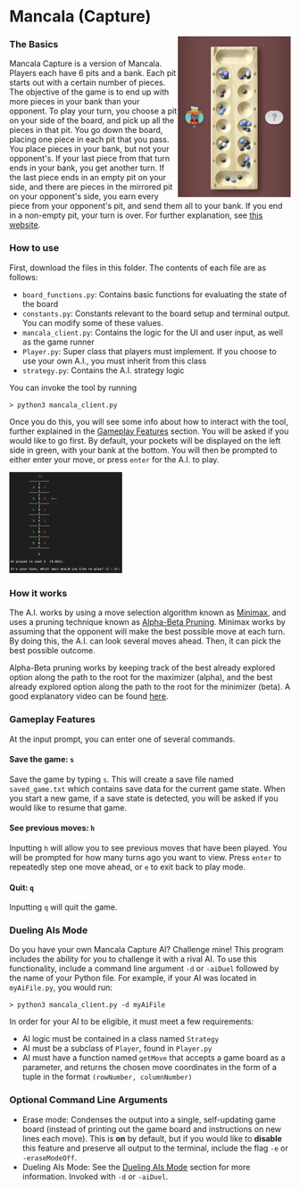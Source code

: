 # Mancala (Capture)
<img src="/Images/Mancala%20Capture/sampleMancalaBoard.jpeg" alt = "Mancala game board in Game Pigeon's UI" width="40%" align = "right">  

### The Basics
Mancala Capture is a version of Mancala. Players each have 6 pits 
and a bank. Each pit starts out with a certain number of pieces. 
The objective of the game is to end up with more pieces in your bank 
than your opponent. To play your turn, you choose a pit on your side 
of the board, and pick up all the pieces in that pit. You go down the 
board, placing one piece in each pit that you pass. You place pieces 
in your bank, but not your opponent's. If your last piece from that 
turn ends in your bank, you get another turn. If the last piece ends 
in an empty pit on your side, and there are pieces in the mirrored pit 
on your opponent's side, you earn every piece from your opponent's pit, 
and send them all to your bank. If you end in a non-empty pit, your turn 
is over. For further explanation, see [this website][How to play Mancala GP].  

### How to use
First, download the files in this folder. The contents of each file 
are as follows:
* `board_functions.py`: Contains basic functions for evaluating the 
state of the board
* `constants.py`: Constants relevant to the board setup and terminal output.
You can modify some of these values.
* `mancala_client.py`: Contains the logic for the UI and user input, as 
well as the game runner
* `Player.py`: Super class that players must implement. If you choose to
use your own A.I., you must inherit from this class
* `strategy.py`: Contains the A.I. strategy logic

You can invoke the tool by running
```
> python3 mancala_client.py
```
Once you do this, you will see some info about how to interact with the 
tool, further explained in the [Gameplay Features](#gameplay-features) section. 
You will be asked if you would like to go first. By default, your pockets 
will be displayed on the left side in green, with your bank at the bottom. 
You will then be prompted to either enter your move, or press `enter` for the
A.I. to play.

<img src="/Images/Mancala%20Capture/mancalaCaptureBoardOutput.png" alt = "Mancala board output" width="40%">

### How it works
The A.I. works by using a move selection algorithm known as [Minimax][Minimax Wikipedia], 
and uses a pruning technique known as [Alpha-Beta Pruning][AB Pruning Wikipedia]. 
Minimax works by assuming that the opponent will make the best possible 
move at each turn. By doing this, the A.I. can look several moves 
ahead. Then, it can pick the best possible outcome.  

Alpha-Beta pruning works by keeping track of the best already explored 
option along the path to the root for the maximizer (alpha), and the 
best already explored option along the path to the root for the 
minimizer (beta). A good explanatory video can be found [here][AB Pruning Youtube].

### Gameplay Features
At the input prompt, you can enter one of several commands.
#### Save the game: `s`
Save the game by typing `s`. This will create a save file named
`saved_game.txt` which contains save data for the current game state.
When you start a new game, if a save state is detected, you will be
asked if you would like to resume that game. 
#### See previous moves: `h`
Inputting `h` will allow you to see previous moves that have been 
played. You will be prompted for how many turns ago you want to view. 
Press `enter` to repeatedly step one move ahead, or `e` to exit back 
to play mode.
#### Quit: `q`
Inputting `q` will quit the game. 

### Dueling AIs Mode
Do you have your own Mancala Capture AI? Challenge mine! This program
includes the ability for you to challenge it with a rival AI. To
use this functionality, include a command line argument `-d` or
`-aiDuel` followed by the name of your Python file. For example, if
your AI was located in `myAiFile.py`, you would run:
```
> python3 mancala_client.py -d myAiFile
```

In order for your AI to be eligible, it must meet a few requirements:
* AI logic must be contained in a class named `Strategy`
* AI must be a subclass of `Player`, found in `Player.py`
* AI must have a function named `getMove` that accepts a game board
  as a parameter, and returns the chosen move coordinates in the form of
  a tuple in the format `(rowNumber, columnNumber)`

### Optional Command Line Arguments

* Erase mode: Condenses the output into a single, self-updating game
  board (instead of printing out the game board and instructions on
  new lines each move). This is **on** by default, but if you would 
like to **disable** this feature and preserve all output to the 
terminal, include the flag `-e` or `-eraseModeOff`.
* Dueling AIs Mode: See the [Dueling AIs Mode](#dueling-ais-mode)
section for more information. Invoked with `-d` or `-aiDuel`.  

[How to play Mancala GP]: https://allthings.how/how-to-play-mancala-on-imessage/
[Minimax Wikipedia]: https://en.wikipedia.org/wiki/Minimax
[AB Pruning Wikipedia]: https://en.wikipedia.org/wiki/Alpha%E2%80%93beta_pruning
[AB Pruning Youtube]: https://www.youtube.com/watch?v=xBXHtz4Gbdo&ab_channel=CS188Spring2013